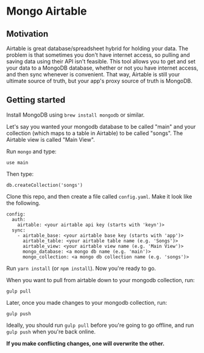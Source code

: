 Mongo Airtable
=============

Motivation
----------
Airtable is great database/spreadsheet hybrid for holding your data.  The
problem is that sometimes you don't have internet access, so pulling and
saving data using their API isn't feasible.  This tool allows you to
get and set your data to a MongoDB database, whether or not you have
internet access, and then sync whenever is convenient.  That way, Airtable
is still your ultimate source of truth, but your app's proxy source of
truth is MongoDB.

Getting started
----------
Install MongoDB using `brew install mongodb` or similar. 

Let's say you wanted your mongodb database to be called "main" and your
collection (which maps to a table in Airtable) to be called "songs".  The
Airtable view is called "Main View".

Run `mongo` and type:

    use main

Then type:

    db.createCollection('songs')

Clone this repo, and then create a file called `config.yaml`.  Make it
look like the following.

    config:
      auth:
        airtable: <your airtable api key (starts with 'keyn')>
      sync:
        - airtable_base: <your airtable base key (starts with 'app')>
          airtable_table: <your airtable table name (e.g. 'Songs')>
          airtable_view: <your airtable view name (e.g. 'Main View')>
          mongo_database: <a mongo db name (e.g. 'main')>
          mongo_collection: <a mongo db collection name (e.g. 'songs')>

Run `yarn install` (or `npm install`).  Now you're ready to go.

When you want to pull from airtable down to your mongodb collection, run: 

    gulp pull

Later, once you made changes to your mongodb collection, run:

    gulp push

Ideally, you should run `gulp pull` before you're going to go offline, and
run `gulp push` when you're back online.  

**If you make conflicting changes, one will overwrite the other.** 

